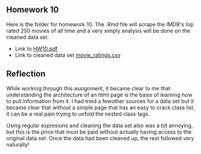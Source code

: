 ## Homework 10

Here is the folder for homework 10. The .Rmd file will scrape the IMDB's top rated 250 movies of all time and a very simply analysis will be done on the cleaned data set.

* Link to [HW10.pdf](https://github.com/Mathnstein/STAT545-hw-griffith-cody/blob/master/HW010/Hw10.pdf)
* Link to cleaned data set [movie_ratings.csv](https://github.com/Mathnstein/STAT545-hw-griffith-cody/blob/master/HW010/movie_rankings.csv)

## Reflection

While working through this assignment, it became clear to me that understanding the architecture of an html page is the basis of learning how to pull information from it. I had tried a fewother sources for a data set but it became clear that without a simple page that has an easy to crack class list, it can be a real pain trying to unfold the nested class tags.

Using regular expresions and cleaning the data set also was a bit annoying, but this is the price that must be paid without actually having access to the original data set. Once the data had been cleaned up, the rest followed very naturally!
